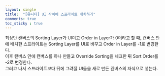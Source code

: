```yaml
---
layout: single
title:  "[유니티] UI 사이에 스프라이트 배치하기"
comments: true
toc_sticky : true
---
```


최상단 캔버스의 Sorting Layer가 UI이고 Order in Layer가 0이라고 할 때, 캔버스 안에 배치한 스프라이트는 Sorting Layer를 UI로 바꾸고 Order in Layer를 -1로 변경한다.  
이후 캔버스 안에 캔버스를 하나 만들고 Override Sorting을 체크한 뒤 Sort Order를 -2로 변경한다.  
그러고 나서 스프라이트보다 뒤에 그려질 UI들을 새로 만든 캔버스의 자식으로 넣는다.  
